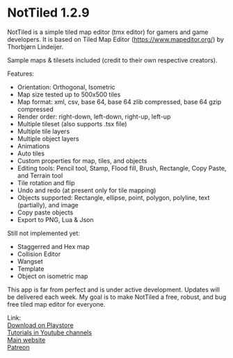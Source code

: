 <h1>NotTiled 1.2.9</h1>

NotTiled is a simple tiled map editor (tmx editor) for gamers and game developers. It is based on Tiled Map Editor (https://www.mapeditor.org/) by Thorbjørn Lindeijer.

Sample maps & tilesets included (credit to their own respective creators).

Features:
- Orientation: Orthogonal, Isometric
- Map size tested up to 500x500 tiles
- Map format: xml, csv, base 64, base 64 zlib compressed, base 64 gzip compressed
- Render order: right-down, left-down, right-up, left-up
- Multiple tileset (also supports .tsx file)
- Multiple tile layers
- Multiple object layers
- Animations
- Auto tiles
- Custom properties for map, tiles, and objects
- Editing tools: Pencil tool, Stamp, Flood fill, Brush, Rectangle, Copy Paste, and Terrain tool
- Tile rotation and flip
- Undo and redo (at present only for tile mapping)
- Objects supported: Rectangle, ellipse, point, polygon, polyline, text (partially), and image
- Copy paste objects
- Export to PNG, Lua & Json

Still not implemented yet:
- Staggerred and Hex map
- Collision Editor
- Wangset
- Template
- Object on isometric map

This app is far from perfect and is under active development. Updates will be delivered each week. My goal is to make NotTiled a free, robust, and bug free tiled map editor for everyone.

Link: <br>
<a href="https://play.google.com/store/apps/details?id=com.mirwanda.nottiled">Download on Playstore</a><br>
<a href="https://www.youtube.com/channel/UCbH_vLnWmCxgwW3UUApnVfg">Tutorials in Youtube channels</a><br>
<a href="https://www.mirwanda.com">Main website</a><br>
<a href="https://www.patreon.com/wandsmire">Patreon</a><br>
